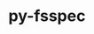 ---
title: "py-fsspec"
layout: cache
categories: [package, develop-2024-01-28]
meta: {"versions": ["2023.10.0"], "compilers": ["apple-clang@=15.0.0", "gcc@=11.3.0", "gcc@=11.4.0"], "oss": ["ubuntu20.04", "ubuntu22.04", "ventura"], "platforms": ["darwin", "linux"], "targets": ["aarch64", "x86_64_v3"], "stacks": ["e4s", "ml-darwin-aarch64-mps", "ml-linux-x86_64-cpu", "ml-linux-x86_64-cuda", "ml-linux-x86_64-rocm", "root"], "num_specs": 7, "num_specs_by_stack": {"ml-darwin-aarch64-mps": 3, "root": 7, "e4s": 1, "ml-linux-x86_64-rocm": 2, "ml-linux-x86_64-cpu": 3, "ml-linux-x86_64-cuda": 3}}
spec_details: [{"hash": "gv53ezneapw4h4ec5xwa6gpwgghv7zkx", "compiler": "apple-clang@=15.0.0", "versions": ["2023.10.0"], "os": "ventura", "platform": "darwin", "target": "aarch64", "variants": ["build_system=python_pip", "~http"], "stacks": ["ml-darwin-aarch64-mps", "root"], "size": "-", "tarball": "https://binaries.spack.io/releases/develop-2024-01-28/build_cache/darwin-ventura-aarch64/apple-clang-15.0.0/py-fsspec-2023.10.0/darwin-ventura-aarch64-apple-clang-15.0.0-py-fsspec-2023.10.0-gv53ezneapw4h4ec5xwa6gpwgghv7zkx.spack"}, {"hash": "yg2tjwkvnvph6eetleolclv4i674cwhk", "compiler": "apple-clang@=15.0.0", "versions": ["2023.10.0"], "os": "ventura", "platform": "darwin", "target": "aarch64", "variants": ["build_system=python_pip", "+http"], "stacks": ["ml-darwin-aarch64-mps", "root"], "size": "-", "tarball": "https://binaries.spack.io/releases/develop-2024-01-28/build_cache/darwin-ventura-aarch64/apple-clang-15.0.0/py-fsspec-2023.10.0/darwin-ventura-aarch64-apple-clang-15.0.0-py-fsspec-2023.10.0-yg2tjwkvnvph6eetleolclv4i674cwhk.spack"}, {"hash": "cbbxvcbyy2lj33kqa3aix2mdlw5mscv7", "compiler": "apple-clang@=15.0.0", "versions": ["2023.10.0"], "os": "ventura", "platform": "darwin", "target": "aarch64", "variants": ["build_system=python_pip", "+http"], "stacks": ["ml-darwin-aarch64-mps", "root"], "size": "-", "tarball": "https://binaries.spack.io/releases/develop-2024-01-28/build_cache/darwin-ventura-aarch64/apple-clang-15.0.0/py-fsspec-2023.10.0/darwin-ventura-aarch64-apple-clang-15.0.0-py-fsspec-2023.10.0-cbbxvcbyy2lj33kqa3aix2mdlw5mscv7.spack"}, {"hash": "77k4wbwybgy3rvrqoz5omqxztjhmu6hy", "compiler": "gcc@=11.4.0", "versions": ["2023.10.0"], "os": "ubuntu20.04", "platform": "linux", "target": "x86_64_v3", "variants": ["build_system=python_pip", "~http"], "stacks": ["e4s", "root"], "size": "-", "tarball": "https://binaries.spack.io/releases/develop-2024-01-28/build_cache/linux-ubuntu20.04-x86_64_v3/gcc-11.4.0/py-fsspec-2023.10.0/linux-ubuntu20.04-x86_64_v3-gcc-11.4.0-py-fsspec-2023.10.0-77k4wbwybgy3rvrqoz5omqxztjhmu6hy.spack"}, {"hash": "5zhzz5nmtpy5crfztq2pbdudnlvqh5zn", "compiler": "gcc@=11.3.0", "versions": ["2023.10.0"], "os": "ubuntu22.04", "platform": "linux", "target": "x86_64_v3", "variants": ["build_system=python_pip", "~http"], "stacks": ["root", "ml-linux-x86_64-rocm", "ml-linux-x86_64-cpu", "ml-linux-x86_64-cuda"], "size": "-", "tarball": "https://binaries.spack.io/releases/develop-2024-01-28/build_cache/linux-ubuntu22.04-x86_64_v3/gcc-11.3.0/py-fsspec-2023.10.0/linux-ubuntu22.04-x86_64_v3-gcc-11.3.0-py-fsspec-2023.10.0-5zhzz5nmtpy5crfztq2pbdudnlvqh5zn.spack"}, {"hash": "g4zsrfkvmwnjpcj4asltwcabuel32tkd", "compiler": "gcc@=11.3.0", "versions": ["2023.10.0"], "os": "ubuntu22.04", "platform": "linux", "target": "x86_64_v3", "variants": ["build_system=python_pip", "+http"], "stacks": ["root", "ml-linux-x86_64-cpu", "ml-linux-x86_64-cuda"], "size": "-", "tarball": "https://binaries.spack.io/releases/develop-2024-01-28/build_cache/linux-ubuntu22.04-x86_64_v3/gcc-11.3.0/py-fsspec-2023.10.0/linux-ubuntu22.04-x86_64_v3-gcc-11.3.0-py-fsspec-2023.10.0-g4zsrfkvmwnjpcj4asltwcabuel32tkd.spack"}, {"hash": "3crkyhddm2xoqvrafjabr3atbkbkmlp4", "compiler": "gcc@=11.3.0", "versions": ["2023.10.0"], "os": "ubuntu22.04", "platform": "linux", "target": "x86_64_v3", "variants": ["build_system=python_pip", "+http"], "stacks": ["root", "ml-linux-x86_64-rocm", "ml-linux-x86_64-cpu", "ml-linux-x86_64-cuda"], "size": "-", "tarball": "https://binaries.spack.io/releases/develop-2024-01-28/build_cache/linux-ubuntu22.04-x86_64_v3/gcc-11.3.0/py-fsspec-2023.10.0/linux-ubuntu22.04-x86_64_v3-gcc-11.3.0-py-fsspec-2023.10.0-3crkyhddm2xoqvrafjabr3atbkbkmlp4.spack"}]
---